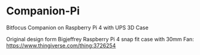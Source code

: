 # Companion-Pi
Bitfocus Companion on Raspberry Pi 4 with UPS 3D Case

Original design form Bigjeffrey
Raspberry Pi 4 snap fit case with 30mm Fan:
https://www.thingiverse.com/thing:3726254
